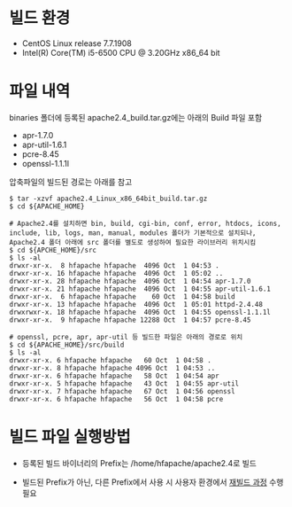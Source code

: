 # 빌드 환경

- CentOS Linux release 7.7.1908
- Intel(R) Core(TM) i5-6500 CPU @ 3.20GHz x86_64 bit

# 파일 내역

binaries 폴더에 등록된 apache2.4_build.tar.gz에는 아래의 Build 파일 포함

- apr-1.7.0
- apr-util-1.6.1
- pcre-8.45
- openssl-1.1.1l

압축파일의 빌드된 경로는 아래를 참고

    $ tar -xzvf apache2.4_Linux_x86_64bit_build.tar.gz
    $ cd ${APACHE_HOME}
    
    # Apache2.4를 설치하면 bin, build, cgi-bin, conf, error, htdocs, icons, include, lib, logs, man, manual, modules 폴더가 기본적으로 설치되나, Apache2.4 폴더 아래에 src 폴더를 별도로 생성하여 필요한 라이브러리 위치시킴
    $ cd ${APCHE_HOME}/src
    $ ls -al
    drwxr-xr-x.  8 hfapache hfapache  4096 Oct  1 04:53 .
    drwxr-xr-x. 16 hfapache hfapache  4096 Oct  1 05:02 ..
    drwxr-xr-x. 28 hfapache hfapache  4096 Oct  1 04:54 apr-1.7.0
    drwxr-xr-x. 21 hfapache hfapache  4096 Oct  1 04:55 apr-util-1.6.1
    drwxr-xr-x.  6 hfapache hfapache    60 Oct  1 04:58 build
    drwxr-xr-x. 13 hfapache hfapache  4096 Oct  1 05:01 httpd-2.4.48
    drwxrwxr-x. 18 hfapache hfapache  4096 Oct  1 04:55 openssl-1.1.1l
    drwxr-xr-x.  9 hfapache hfapache 12288 Oct  1 04:57 pcre-8.45
     
    # openssl, pcre, apr, apr-util 등 빌드한 파일은 아래의 경로로 위치
    $ cd ${APACHE_HOME}/src/build
    $ ls -al
    drwxr-xr-x. 6 hfapache hfapache   60 Oct  1 04:58 .
    drwxr-xr-x. 8 hfapache hfapache 4096 Oct  1 04:53 ..
    drwxr-xr-x. 6 hfapache hfapache   58 Oct  1 04:54 apr
    drwxr-xr-x. 5 hfapache hfapache   43 Oct  1 04:55 apr-util
    drwxr-xr-x. 7 hfapache hfapache   67 Oct  1 04:56 openssl
    drwxr-xr-x. 6 hfapache hfapache   56 Oct  1 04:58 pcre

# 빌드 파일 실행방법

* 등록된 빌드 바이너리의 Prefix는 /home/hfapache/apache2.4로 빌드

* 빌드된 Prefix가 아닌, 다른 Prefix에서 사용 시 사용자 환경에서 [재빌드 과정](https://github.com/TmaxSoftOfficial/HyperFrameOE-Apache#%EC%84%A4%EC%B9%98-%EB%B0%8F-%EC%8B%A4%ED%96%89) 수행 필요 
 

